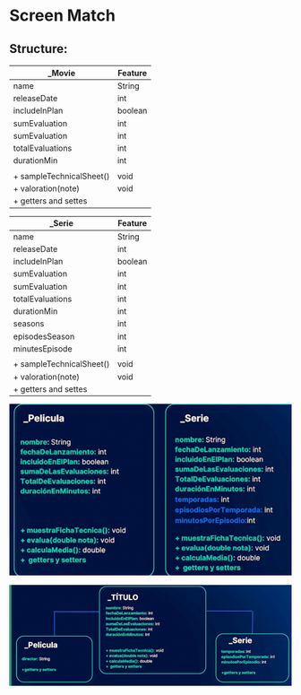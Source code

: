 # Screen Match

## Structure:

| _Movie                   | Feature |
|--------------------------|---------|
| name                     | String  |
| releaseDate              | int     |
| includeInPlan            | boolean |
| sumEvaluation            | int     |
| sumEvaluation            | int     |
| totalEvaluations         | int     |
| durationMin              | int     |
|                          |         |
| + sampleTechnicalSheet() | void    |
| + valoration(note)       | void    |
| + getters and settes     |         |

| _Serie                  | Feature |
|-------------------------|--------|
| name                    | String |
| releaseDate             | int    |
| includeInPlan           | boolean |
| sumEvaluation           | int    |
| sumEvaluation           | int    |
| totalEvaluations        | int    |
| durationMin             | int    |
| seasons                 | int    |
| episodesSeason          | int    |
| minutesEpisode          | int    |
|                         |        |
| + sampleTechnicalSheet() | void   |
| + valoration(note)      | void   |
| + getters and settes    |        |


![img3.png](img%2Fimg3.png)

![img4.png](img%2Fimg4.png)

